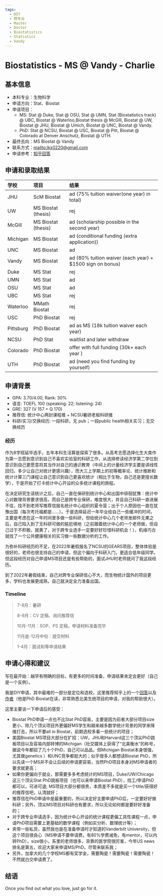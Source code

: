```yaml
---
tags:
  - DIY
  - 跨专业
  - Master
  - Doctor
  - Biostatistics
  - Statistics
  - Vandy
---
```


# Biostatistics - MS @ Vandy - Charlie

## 基本信息

- 本科专业：生物科学
- 申请方向：Stat、Biostat
- 申请项目：
    - MS: Stat @ Duke, Stat @ OSU, Stat @ UMN, Stat (Biostatistics track) @ UBC, Biostat @ Waterloo,Biostat thesis @ McGIll, Biostat @ UW, Biostat @ JHU, Biostat @ Umich, Biostat @ UNC, Biostat @ Vandy.
    - PhD: Stat @ NCSU, Biostat @ USC, Biostat @ Pitt, Biostat @ Colorado at Denver Anschutz, Biostat @ UTH.
- 最终去向：MS Biostat @ Vandy
- 联系方式：<mailto:lkx0220@gmail.com>
- 申请参考：[知乎回答](https://www.zhihu.com/question/360515552/answer/2852974194)

## 申请和录取结果

| 学校      | 项目                | 结果                                                      |
| :-------- | :------------------ | :-------------------------------------------------------- |
| JHU       | ScM Biostat         | ad (75% tuition waiver(one year) in total)                |
| UW        | MS Biostat (thesis) | rej                                                       |
| McGill    | MS Biostat (thesis) | ad (scholarship possible in the second year)              |
| Michigan  | MS Biostat          | ad (conditional funding (extra application))              |
| UNC       | MS Biostat          | ad                                                        |
| Vandy     | MS Biostat          | ad (80% tuition waiver (each year) + $1500 sign on bonus) |
| Duke      | MS Stat             | rej                                                       |
| UMN       | MS Stat             | ad                                                        |
| OSU       | MS Stat             | ad                                                        |
| UBC       | MS Stat             | rej                                                       |
| Waterloo  | MMath Biostat       | rej                                                       |
| USC       | PhD Biostat         | rej                                                       |
| Pittsburg | PhD Biostat         | ad as MS (18k tuition waiver each year)                   |
| NCSU      | PhD Stat            | waitlist and later withdraw                               |
| Colorado  | PhD Biostat         | offer with full funding (30k+ each year )                 |
| UTH       | PhD Biostat         | ad (need you find funding by yourself)                    |

##  申请背景

- GPA: 3.70/4.00, Rank: 30%
- 语言: TOEFL 100 (speaking: 22; listening: 24)
- GRE: 327 (V 157 + Q 170)
- 推荐信: 统计中心两封课程推 + NCSU暑研老板科研推
- 科研/实习/交换经历: 一段科研，无 pub；一段public health相关实习；无交换经历

### 经历

作为8字班延毕选手，五年本科生活算是探索了很多。从高考志愿选择化生大类作为第一志愿到意识到自己不喜欢实验室的科研工作，从选择修读经济学第二学位到意识到自己更愿意将其当作对自己的通识教育（中间上的计量经济学主要是讲线性回归，多少让自己对统计更感兴趣），而大三上学期上的初等概率论、统计推断和统计计算三门课程让自己意识到自己更喜欢统计（相比于生物，自己还是更擅长数学），于是开始了打卡统计中心开设的众多统计课程的旅程。

在决定研究生读统计之后，自己一直在保研到统计中心和出国中徘徊犹豫：统计中心对数理背景要求很高，而自己是跨专业保研，难度很大，并且自己科研一直进展不佳，找不到老师写推荐信报名统计中心组织的夏令营；出于个人原因也一直在犹豫出国（每次考托福都是......）。于是选择延迟一年毕业给自己一些缓冲的时间，主要是考虑在这一年时间里多做一些科研，但给统计中心几个老师发邮件无果之后，自己陷入到了无科研可做的尴尬境地（之前跟着统计中心的一个老师做，但自己过于不积极，就黄了，对于跨专业选手一定要好好珍惜科研机会！），机缘巧合就找了一个公共健康相关的实习做一些数据分析的工作。

为弥补科研经历的不足，在2022年暑假报名了NCSU的GEARS项目，整体体验是很好的，老师也很支持自己的申请，但这个偏向于科研入门，更适合低年级同学。但这段经历对自己申请MS项目还是有些帮助的，面试JHU时老师就问了我这段经历。

到了2022年暑假结束，自己对跨专业保研信心不大，而生物统计国外的项目更多，学科也发展更成熟，自己就决定全力准备出国。

### Timeline

> 7-8月：暑研
>
> 8-9月：CV 定稿、询问推荐信
>
> 10月-11月：SOP、PS 定稿，申请材料准备完毕
>
> 11月底-12月中旬：提交材料
>
> 1-4月：面试和等申请结果

## 申请心得和建议

写在最开始：越早有明确的目标，有更多的时间准备，申请结果肯定会更好（自己是一个反例）。

我是DIY申请，其中最难的一部分是定位和选校，这里推荐知乎上的一个[回答](https://zhuanlan.zhihu.com/p/475982417)以及[作者](https://www.zhihu.com/people/chaxiubao)（他是PhD Biostat在读，非常熟悉北美生统项目的申请，对我的帮助很大）。

这里主要谈一下申请后的感受：

* Biostat PhD申请一点也不比Stat PhD容易，主要是因为前者大部分项目size更小、除几个顶尖项目外更偏好MS学生和越来越多数学统计背景的同学来降维打击，所以不要all in Biostat，前期选校多看一些统计的项目；
* 美国Biostat MS项目大部分在扩招：UW，JHU和Harvard这三个顶尖PhD跳板项目以及容易内部转博的Michigan（社交媒体上获得了“北美衡水”的称号，据说今年都招了几十个PhD，自己可以品品，但Michigan Biostat本身很强，尤其做genetics ）和UNC竞争都挺大的；似乎很多人都想读Biostat PhD，所以先读一个MS并不会让后续的申请更容易，当然PhD项目本身对MS申请者的要求就更高；
* 如果你更偏向于就业，那需要多多考虑统计的MS项目，Duke/UW/Chicago这三个顶尖Stat PhD跳板项目（也可以来申请Biostat PhD），找工/申请PhD都可以，可进可退; MS项目大部分都很贵，本质差不多就是买一个title/获得好的推荐信吧，认清就好；
* 推荐信在PhD申请中是最重要的，所以决定好主要申请PhD后，一定要好好做科研；另外，顶尖MS项目对科研也有要求，所以无论如何都是要好好准备的；
* 对于跨专业申请选手，因为统计中心开设的统计课程更偏工具性课程一点，申请PhD项目需要上更基础的数学课程（例如实分析、数理统计等）；
* 夹带一些私货，虽然我也是在准备申请时才知道的Vanderbilt University，但这个项目很良心（MS申请不要申请费，有80%学费减免，有mentor，可以内转PhD），size很小，系里的老师很多，背靠的医学院很厉害，今年US news排名是第五，欢迎大家来申请MS/PhD，尽管来联系我；
* 另外，加拿大的几个学校MS都有奖学金，需要陶瓷！需要陶瓷！需要陶瓷！不然就白交申请费了。

## 结语

Once you find out what you love, just go for it.
